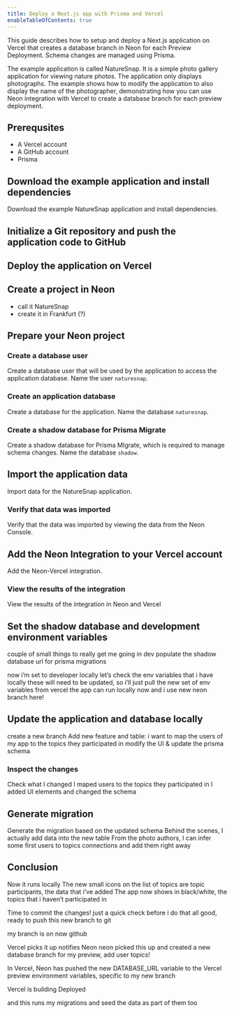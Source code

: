 ```yaml
---
title: Deploy a Next.js app with Prisma and Vercel
enableTableOfContents: true
---
```


This guide describes how to setup and deploy a Next.js application on Vercel that creates a database branch in Neon for each Preview Deployment. Schema changes are managed using Prisma.

The example application is called NatureSnap. It is a simple photo gallery application for viewing nature photos. The application only displays photographs. The example shows how to modify the application to also display the name of the photographer, demonstrating how you can use Neon integration with Vercel to create a database branch for each preview deployment.

## Prerequsites

- A Vercel account
- A GitHub account
- Prisma

## Download the example application and install dependencies

Download the example NatureSnap application and install dependencies.

## Initialize a Git repository and push the application code to GitHub

## Deploy the application on Vercel

## Create a project in Neon

- call it NatureSnap
- create it in Frankfurt (?)

## Prepare your Neon project

### Create a database user

Create a database user that will be used by the application to access the application database. Name the user `naturesnap`.

### Create an application database

Create a database for the application. Name the database `naturesnap`.

### Create a shadow database for Prisma Migrate

Create a shadow database for Prisma MIgrate, which is required to manage schema changes. Name the database `shadow`.

## Import the application data

Import data for the NatureSnap application.

### Verify that data was imported

Verify that the data was imported by viewing the data from the Neon Console.

## Add the Neon Integration to your Vercel account

Add the Neon-Vercel integration.

### View the results of the integration

View the results of the integration in Neon and Vercel

## Set the shadow database and development environment variables

couple of small things to really get me going in dev
populate the shadow database url for prisma migrations

now i’m set to developer locally
let’s check the env variables that i have locally
these will need to be updated, so i’ll just pull the new set of env variables from vercel
the app can run locally now and i use new neon branch here!

## Update the application and database locally

create a new branch
Add new feature and table: i want to map the users of my app to the topics they participated in
modify the UI & update the prisma schema

### Inspect the changes

Check what I changed
I maped users to the topics they participated in
I added UI elements and changed the schema

## Generate migration

Generate the migration based on the updated schema
Behind the scenes, I actually add data into the new table
From the photo authors, I can infer some first users to topics connections and add them right away


## Conclusion

Now it runs locally
The new small icons on the list of topics are topic participants, the data that i’ve added
The app now shows in black/white, the topics that i haven’t participated in 

Time to commit the changes!
just a quick check before i do that
all good, ready to push this new branch to git

my branch is on now github

Vercel picks it up
notifies Neon
neon picked this up and created a new database branch for my preview, add user topics!

In Vercel, Neon has pushed the new DATABASE_URL variable to the Vercel preview environment variables, specific to my new branch

Vercel is building
Deployed

and this runs my migrations and seed the data as part of them too
